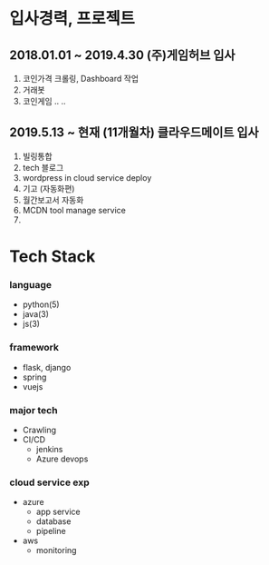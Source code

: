 # 입사경력, 프로젝트
## 2018.01.01 ~ 2019.4.30 (주)게임허브 입사
1. 코인가격 크롤링, Dashboard 작업
2. 거래봇
3. 코인게임
..
..

## 2019.5.13 ~ 현재 (11개월차) 클라우드메이트 입사
1. 빌링통합
2. tech 블로그
3. wordpress in cloud service deploy
4. 기고 (자동화편)
5. 월간보고서 자동화
6. MCDN tool manage service
7. 
 
# Tech Stack
### language
- python(5)
- java(3)
- js(3)
### framework
- flask, django
- spring
- vuejs
### major tech
- Crawling
- CI/CD
  - jenkins
  - Azure devops
### cloud service exp
- azure
  - app service
  - database
  - pipeline
- aws
  - monitoring
